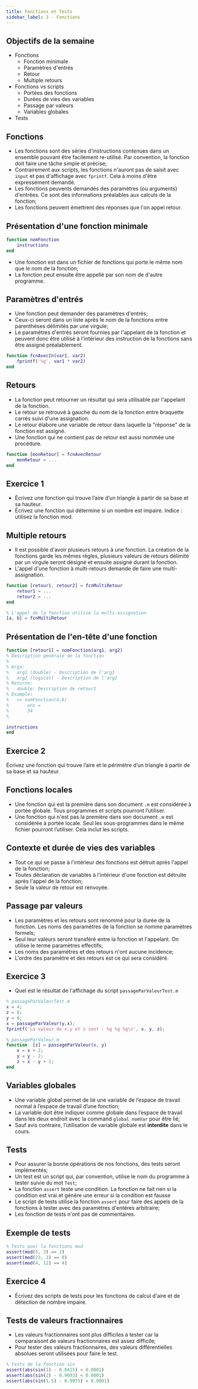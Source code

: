 ```yaml
---
title: Fonctions et Tests
sidebar_label: 3 - Fonctions
---
```

## Objectifs de la semaine
* Fonctions
    * Fonction minimale
    * Paramètres d'entrés
    * Retour
    * Multiple retours
* Fonctions vs scripts
    * Portées des fonctions
    * Durées de vies des variables
    * Passage par valeurs
    * Variables globales
* Tests

## Fonctions
* Les fonctions sont des séries d'instructions contenues dans un ensemble pouvant être facilement re-utilisé. Par convention, la fonction doit faire une tâche simple et précise;
* Contrairement aux scripts, les fonctions n'auront pas de saisit avec `input` et pas d'affichage avec `fprintf`. Cela à moins d'être expressément demandé.
* Les fonctions peuvents demandés des paramètres (ou arguments) d'entrées. Ce sont des informations préalables aux calculs de la fonction;
* Les fonctions peuvent émettrent des réponses que l'on appel retour.

## Présentation d'une fonction minimale
~~~MATLAB
function nomFonction
    instructions
end
~~~

* Une fonction est dans un fichier de fonctions qui porte le même nom que le nom de la fonction;
* La fonction peut ensuite être appellé par son nom de d'autre programme.

## Paramètres d'entrés
* Une fonction peut demander des paramètres d'entrés;
* Ceux-ci seront dans un liste après le nom de la fonctions entre parenthèses délimités par une virgule;
* Le paramètres d'entrés seront fournies par l'appelant de la fonction et peuvent donc être utilisé à l'intérieur des instruction de la fonctions sans être assigné préalablement.

~~~MATLAB
function fcnAvecIn(var1, var2)
    fprintf('%g', var1 * var2)
end
~~~

## Retours
* La fonction peut retourner un résultat qui sera utilisable par l'appelant de la fonction.
* Le retour se retrouvé à gauche du nom de la fonction entre braquette carrés suivi d'une assignation.
* Le retour élabore une variable de retour dans laquelle la "réponse" de la fonction est assigné.
* Une fonction qui ne contient pas de retour est aussi nommée une procédure.

~~~MATLAB
function [monRetour] = fcnAvecRetour
    monRetour = ...
end
~~~

## Exercice 1
* Écrivez une fonction qui trouve l’aire d’un triangle à partir de sa base et sa hauteur.
* Écrivez une fonction qui détermine si un nombre est impaire. Indice : utilisez la fonction mod.

## Multiple retours
* Il est possible d'avoir plusieurs retours à une fonction. La création de la fonctions garde les mêmes règles, plusieurs valeurs de retours délimité par un virgule seront désigné et ensuite assigné durant la fonction.
* L'appel d'une fonction à multi-retours demande de faire une multi-assignation.
~~~MATLAB
function [retour1, retour2] = fcnMultiRetour
    retour1 = ...
    retour2 = ...
end

% L'appel de la fonction utilise la multi-assignation
[a, b] = fcnMultiRetour
~~~

## Présentation de l'en-tête d'une fonction
~~~MATLAB
function [retour1] = nomFonction(arg1, arg2)
% Description générale de la fonction
%
% Args:
%   arg1 (double) - Description de l'arg1
%   arg2 (logical) - Description de l'arg2
% Returns:
%   double: Description de retour1
% Example:
%   >> nomFonction(4,6)
%       ans = 
%       34
%

instructions
end
~~~

## Exercice 2
Écrivez une fonction qui trouve l’aire et le périmètre d’un triangle à partir de sa base et sa hauteur.

## Fonctions locales
* Une fonction qui est la première dans son document `.m` est considérée à portée globale. Tous programmes et scripts pourront l’utiliser.
* Une fonction qui n'est pas la première dans son document `.m` est considérée à portée locale. Seul les sous-programmes dans le même fichier pourront l’utiliser. Cela inclut les scripts.

## Contexte et durée de vies des variables
* Tout ce qui se passe à l'intérieur des fonctions est détruit après l'appel de la fonction;
* Toutes déclaration de variables à l'intérieur d'une fonction est détruite après l'appel de la fonction;
* Seule la valeur de retour est renvoyée.

## Passage par valeurs
* Les paramètres et les retours sont renommé pour la durée de la fonction. Les noms des paramètres de la fonction se nomme paramètres formels;
* Seul leur valeurs seront transféré entre la fonction et l'appelant. On utilise le terme paramètres effectifs;
* Les noms des paramètres et des retours n'ont aucune incidence;
* L'ordre des paramètre et des retours est ce qui sera considéré.

## Exercice 3
* Quel est le résultat de l'affichage du script `passageParValeurTest.m`

~~~MATLAB
% passageParValeurTest.m
x = 4;
z = 8;
y = 6;
x = passageParValeur(y,x);
fprintf('La valeur de x,y et z sont : %g %g %g\n', x, y, z);
~~~

~~~MATLAB
% passageParValeur.m
function  [z] = passageParValeur(x, y)
    x = x + 2;
    y = y - 2;
    z = x - y + 2;
end
~~~

## Variables globales
* Une variable global permet de lié une variable de l’espace de travail normal à l’espace de travail d’une fonction;
* La variable doit être indiquer comme globale dans l’espace de travail dans les deux endroit avec la command `global nomVar` pour être lié;
* Sauf avis contraire, l’utilisation de variable globale est **interdite** dans le cours.

## Tests
* Pour assurer la bonne opérations de nos fonctions, des tests seront implémentés;
* Un test est un script qui, par convention, utilise le nom du programme à tester suivie du mot `Test`;
* La fonction `assert` teste une condition. La fonction ne fait rien si la condition est vrai et génère une erreur si la condition est fausse
* Le script de tests utilise la fonction `assert` pour faire des appels de la fonctions à tester avec des paramètres d'entéres arbitraire;
* Les fonction de tests n'ont pas de commentaires.

## Exemple de tests
~~~MATLAB
% Tests pour la fonctions mod
assert(mod(5, 3) == 2)
assert(mod(23, 1) == 0)
assert(mod(4, 12) == 4)
~~~

## Exercice 4
* Écrivez des scripts de tests pour les fonctions de calcul d'aire et de détection de nombre impaire.

## Tests de valeurs fractionnaires
* Les valeurs fractionnaires sont plus difficiles à tester car la comparaisont de valeurs fractionnaires est assez difficile;
* Pour tester des valeurs fractionnaires, des valeurs différentielles absolues seront utilisées pour faire le test.

~~~MATLAB
% Tests de la fonction sin
assert(abs(sin(1) - 0.8415) < 0.0001)
assert(abs(sin(2) - 0.9093) < 0.0001)
assert(abs(sin(1.5) - 0.9975) < 0.0001)
~~~
